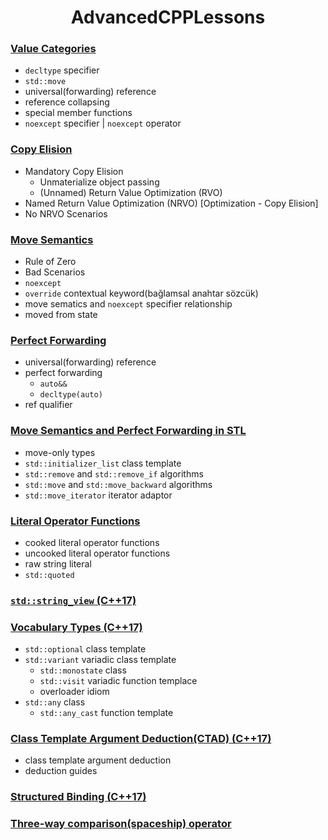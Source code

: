 <h1 align="center"> AdvancedCPPLessons </h1>

### [Value Categories](https://github.com/UPinar/AdvancedCPPLessons/tree/main/value_categories)
  - `decltype` specifier
  - `std::move` <algorithm> <utility>
  - universal(forwarding) reference
  - reference collapsing
  - special member functions
  - `noexcept` specifier |  `noexcept` operator

### [Copy Elision](https://github.com/UPinar/AdvancedCPPLessons/tree/main/copy_elision)
  - Mandatory Copy Elision
    - Unmaterialize object passing
    - (Unnamed) Return Value Optimization (RVO) 
  - Named Return Value Optimization (NRVO) [Optimization - Copy Elision]
  - No NRVO Scenarios

### [Move Semantics](https://github.com/UPinar/AdvancedCPPLessons/tree/main/move_semantics)
  - Rule of Zero
  - Bad Scenarios
  - `noexcept`
  - `override` contextual keyword(bağlamsal anahtar sözcük)
  - move sematics and `noexcept` specifier relationship
  - moved from state

### [Perfect Forwarding](https://github.com/UPinar/AdvancedCPPLessons/tree/main/perfect_forwarding)
  - universal(forwarding) reference
  - perfect forwarding
    - `auto&&`
    - `decltype(auto)`
  - ref qualifier
  
### [Move Semantics and Perfect Forwarding in STL](https://github.com/UPinar/AdvancedCPPLessons/tree/main/move_semantic_perfect_forwarding_in_standart_library)
  - move-only types
  - `std::initializer_list` class template
  - `std::remove` and `std::remove_if` algorithms
  - `std::move` and `std::move_backward` algorithms
  - `std::move_iterator` iterator adaptor
  
### [Literal Operator Functions](https://github.com/UPinar/AdvancedCPPLessons/tree/main/literal_operator_functions)
  - cooked literal operator functions
  - uncooked literal operator functions
  - raw string literal
  - `std::quoted`

### [`std::string_view` (C++17)](https://github.com/UPinar/AdvancedCPPLessons/tree/main/string_view)


### [Vocabulary Types (C++17)](https://github.com/UPinar/AdvancedCPPLessons/tree/main/vocabulary_types)
  - `std::optional` class template
  - `std::variant` variadic class template
    - `std::monostate` class
    - `std::visit` variadic function templace
    - overloader idiom
  - `std::any` class
    - `std::any_cast` function template
  
### [Class Template Argument Deduction(CTAD) (C++17)](https://github.com/UPinar/AdvancedCPPLessons/tree/main/class_template_argument_deduction)
  - class template argument deduction
  - deduction guides

### [Structured Binding (C++17)](https://github.com/UPinar/AdvancedCPPLessons/tree/main/structured_binding)

### [Three-way comparison(spaceship) operator](https://github.com/UPinar/AdvancedCPPLessons/tree/main/spaceship_operator)